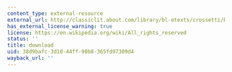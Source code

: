 ```yaml
---
content_type: external-resource
external_url: http://classiclit.about.com/library/bl-etexts/crossetti/bl-crossetti-collected.htm
has_external_license_warning: true
license: https://en.wikipedia.org/wiki/All_rights_reserved
status: ''
title: download
uid: 38d9bafc-3d10-44ff-90b8-365fd97309d4
wayback_url: ''
---
```

